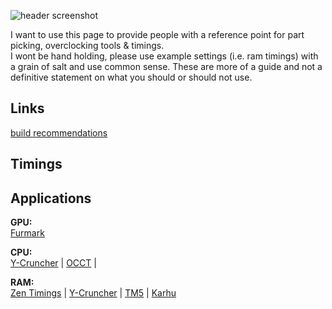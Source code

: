 ![header screenshot](https://i.ibb.co/23rBCHrz/first-ever-sff-itx-build-ncase-m2-round-stealth-build-v0-a6tgnr32g1he1.jpg)

I want to use this page to provide people with a reference point for part picking, overclocking tools & timings. </br>
I wont be hand holding, please use example settings (i.e. ram timings) with a grain of salt and use common sense. These are more of a guide and not a definitive statement on what you should or should not use. </br>

## Links
[build recommendations](https://uk.pcpartpicker.com/user/Fragil1ty/saved/)

## Timings

## Applications
**GPU:** </br>
[Furmark](https://geeks3d.com/furmark/downloads/) </br> 

**CPU:** </br>
[Y-Cruncher](https://github.com/Mysticial/y-cruncher) | [OCCT](https://www.ocbase.com/download) | </br>

**RAM:** </br>
[Zen Timings](https://zentimings.com/) | [Y-Cruncher](https://github.com/Mysticial/y-cruncher) | [TM5](https://github.com/CoolCmd/TestMem5) | [Karhu](https://www.karhusoftware.com/ramtest/#introduction) </br>

<!--
**Fragil1ty/Fragil1ty** is a ✨ _special_ ✨ repository because its `README.md` (this file) appears on your GitHub profile.

Here are some ideas to get you started:

- 🔭 I’m currently working on ...
- 🌱 I’m currently learning ...
- 👯 I’m looking to collaborate on ...
- 🤔 I’m looking for help with ...
- 💬 Ask me about ...
- 📫 How to reach me: ...
- 😄 Pronouns: ...
- ⚡ Fun fact: ...
-->
